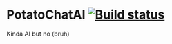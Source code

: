 # PotatoChatAI [![Build status](https://ci.appveyor.com/api/projects/status/epu7tbihk8eislgv?svg=true)](https://ci.appveyor.com/project/feel-the-dz3n/potatochatai)
Kinda AI but no (bruh)
